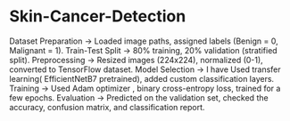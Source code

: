 # Skin-Cancer-Detection
Dataset Preparation → Loaded image paths, assigned labels (Benign = 0, Malignant = 1).
 Train-Test Split → 80% training, 20% validation (stratified split).
 Preprocessing → Resized images (224x224), normalized (0-1), converted to TensorFlow dataset.
 Model Selection → I have Used transfer learning( EfficientNetB7 pretrained), added custom classification layers.
 Training → Used Adam optimizer , binary cross-entropy loss, trained for a few epochs.
 Evaluation → Predicted on the validation set, checked the accuracy, confusion matrix, and classification report.
